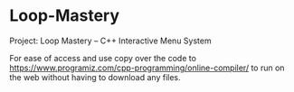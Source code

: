 # Loop-Mastery
Project: Loop Mastery – C++ Interactive Menu System

For ease of access and use copy over the code to https://www.programiz.com/cpp-programming/online-compiler/ to run on the web without having to download any files.
